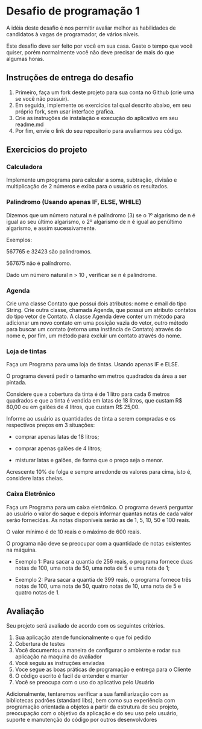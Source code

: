 # Desafio de programação 1
A idéia deste desafio é nos permitir avaliar melhor as habilidades de candidatos à vagas de programador, de vários níveis.

Este desafio deve ser feito por você em sua casa. Gaste o tempo que você quiser, porém normalmente você não deve precisar de mais do que algumas horas.

## Instruções de entrega do desafio
1. Primeiro, faça um fork deste projeto para sua conta no Github (crie uma se você não possuir).
2. Em seguida, implemente os exercicios tal qual descrito abaixo, em seu próprio fork, sem usar interface grafica.
3. Crie as instruções de instalação e execução do aplicativo em seu readme.md
4. Por fim, envie o link do seu repositorio para avaliarmos seu código.

## Exercicios do projeto

### Calculadora
Implemente um programa para calcular a soma, subtração, divisão e multiplicação de 2 números e exiba para o usuário os resultados.

### Palindromo (Usando apenas IF, ELSE, WHILE)
Dizemos que um número natural n é palíndromo (3) se o 1º algarismo de n é igual ao seu último algarismo, o 2º algarismo de n é igual ao penúltimo algarismo, e assim sucessivamente.

Exemplos:

567765 e 32423 são palíndromos.

567675 não é palíndromo.

Dado um número natural   n > 10 , verificar se n é palíndrome.

### Agenda
Crie uma classe Contato que possui dois atributos: nome e email do tipo String. Crie outra classe, chamada Agenda, que possui um atributo contatos do tipo vetor de Contato. A classe Agenda deve conter um método para adicionar um novo contato em uma posição vazia do vetor, outro método para buscar um contato (retorna uma instância de Contato) através do nome e, por fim, um método para excluir um contato através do nome.

### Loja de tintas
Faça um Programa para uma loja de tintas. Usando apenas IF e ELSE.

O programa deverá pedir o tamanho em metros quadrados da área a ser pintada.

Considere que a cobertura da tinta é de 1 litro para cada 6 metros quadrados e que a tinta é vendida em latas de 18 litros, que custam R$ 80,00 ou em galões de 4 litros, que custam R$ 25,00.

Informe ao usuário as quantidades de tinta a serem compradas e os respectivos preços em 3 situações:

- comprar apenas latas de 18 litros;

- comprar apenas galões de 4 litros;

- misturar latas e galões, de forma que o preço seja o menor.

Acrescente 10% de folga e sempre arredonde os valores para cima, isto é, considere latas cheias.

### Caixa Eletrônico
Faça um Programa para um caixa eletrônico. O programa deverá perguntar ao usuário o valor do saque e depois informar quantas notas de cada valor serão fornecidas. As notas disponíveis serão as de 1, 5, 10, 50 e 100 reais.

O valor mínimo é de 10 reais e o máximo de 600 reais.

O programa não deve se preocupar com a quantidade de notas existentes na máquina.

- Exemplo 1: Para sacar a quantia de 256 reais, o programa fornece duas	notas de 100, uma nota de 50, uma nota de 5 e uma 
nota de 1;

- Exemplo 2: Para sacar a quantia de 399 reais, o programa fornece três notas de 100, uma nota de 50, quatro notas de 10, uma nota de 5 e quatro notas de 1.

## Avaliação
Seu projeto será avaliado de acordo com os seguintes critérios. 

1. Sua aplicação atende funcionalmente o que foi pedido
2. Cobertura de testes
3. Você documentou a maneira de configurar o ambiente e rodar sua aplicação na maquina do avaliador
4. Você seguiu as instruções enviadas
5. Voce segue as boas práticas de programação e entrega para o Cliente
6. O código escrito é facil de entender e manter
7. Você se preocupa com o uso do aplicativo pelo Usuário

Adicionalmente, tentaremos verificar a sua familiarização com as bibliotecas padrões (standard libs), bem como sua experiência com programação orientada a objetos a partir da estrutura de seu projeto, preocupação com o objetivo da aplicação e do seu uso pelo usuário, suporte e manutenção do código por outros desenvolvdores
